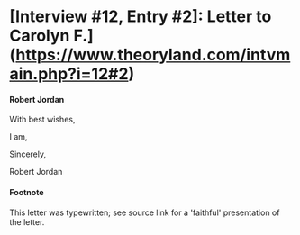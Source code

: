 # [Interview #12, Entry #2]: Letter to Carolyn F.](https://www.theoryland.com/intvmain.php?i=12#2)

#### Robert Jordan

With best wishes,

I am,

Sincerely,

Robert Jordan

#### Footnote

This letter was typewritten; see source link for a 'faithful' presentation of the letter.

